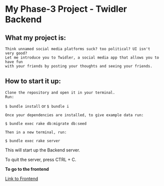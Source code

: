 # My Phase-3 Project - Twidler Backend

## What my project is:
    Think unnamed social media platforms suck? too political? UI isn't very good?
    Let me introduce you to Twidler, a social media app that allows you to have fun
    with your friends by posting your thoughts and seeing your friends. 

## How to start it up:
    Clone the repository and open it in your terminal. 
    Run:
`$ bundle install` or `$ bundle i`

    Once your dependencies are installed, to give example data run:
`$ bundle exec rake db:migrate db:seed`

    Then in a new terminal, run:
`$ bundle exec rake server`


   This will start up the Backend server.

   To quit the server, press CTRL + C.

**To go to the frontend**

[Link to Frontend](https://github.com/bennysuf/twidler-frontend)